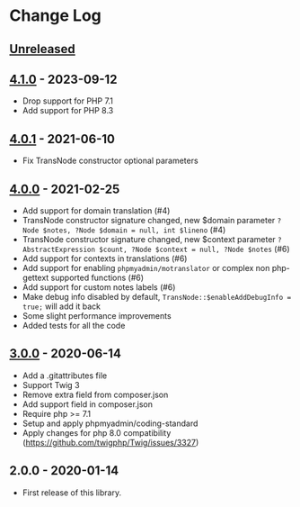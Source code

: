 # Change Log

## [Unreleased]

## [4.1.0] - 2023-09-12

* Drop support for PHP 7.1
* Add support for PHP 8.3

## [4.0.1] - 2021-06-10

* Fix TransNode constructor optional parameters

## [4.0.0] - 2021-02-25

* Add support for domain translation (#4)
* TransNode constructor signature changed, new $domain parameter `?Node $notes, ?Node $domain = null, int $lineno` (#4)
* TransNode constructor signature changed, new $context parameter `?AbstractExpression $count, ?Node $context = null, ?Node $notes` (#6)
* Add support for contexts in translations (#6)
* Add support for enabling `phpmyadmin/motranslator` or complex non php-gettext supported functions (#6)
* Add support for custom notes labels (#6)
* Make debug info disabled by default, `TransNode::$enableAddDebugInfo = true;` will add it back
* Some slight performance improvements
* Added tests for all the code

## [3.0.0] - 2020-06-14

* Add a .gitattributes file
* Support Twig 3
* Remove extra field from composer.json
* Add support field in composer.json
* Require php >= 7.1
* Setup and apply phpmyadmin/coding-standard
* Apply changes for php 8.0 compatibility (https://github.com/twigphp/Twig/issues/3327)

## 2.0.0 - 2020-01-14

* First release of this library.

[Unreleased]: https://github.com/phpmyadmin/twig-i18n-extension/compare/4.1.0...HEAD
[4.1.0]: https://github.com/phpmyadmin/twig-i18n-extension/compare/v4.0.1...4.1.0
[4.0.1]: https://github.com/phpmyadmin/twig-i18n-extension/compare/v4.0.0...v4.0.1
[4.0.0]: https://github.com/phpmyadmin/twig-i18n-extension/compare/v3.0.0...v4.0.0
[3.0.0]: https://github.com/phpmyadmin/twig-i18n-extension/compare/v2.0.0...v3.0.0
